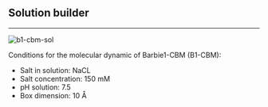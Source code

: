 ## Solution builder

---

![b1-cbm-sol](b1-cbm-sol.png)

Conditions for the molecular dynamic of Barbie1-CBM (B1-CBM):

- Salt in solution: NaCL 
- Salt concentration: 150 mM
- pH solution: 7.5
- Box dimension: 10 Å

